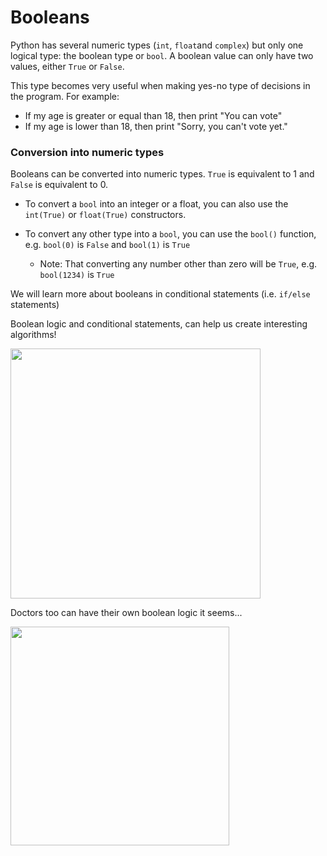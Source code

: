# Booleans

Python has several numeric types (`int`, `float`and `complex`) but only one logical type: the boolean type or `bool`. A boolean value can only have two values, either `True` or `False`.

This type becomes very useful when making yes-no type of decisions in the program. For example:

- If my age is greater or equal than 18, then print "You can vote"
- If my age is lower than 18, then print "Sorry, you can't vote yet."

### Conversion into numeric types

Booleans can be converted into numeric types. `True` is equivalent to 1 and `False` is equivalent to 0.

- To convert a `bool` into an integer or a float, you can also use the `int(True)` or `float(True)` constructors.
- To convert any other type into a `bool`, you can use the `bool()` function, e.g. `bool(0)` is `False` and `bool(1)` is `True`

  - Note: That converting any number other than zero will be `True`, e.g. `bool(1234)` is `True`

We will learn more about booleans in conditional statements (i.e. `if/else` statements)

Boolean logic and conditional statements, can help us create interesting algorithms!

<img src="https://cdn.nulab.com/learn-wp/app/uploads/2018/12/14211222/engineering-flow-chart.png" Height="400"/>

Doctors too can have their own boolean logic it seems...

<img src="https://preview.redd.it/be88jxsxeyn41.jpg?width=1080&crop=smart&auto=webp&s=bccd9910ba1edd490ab54869521ced70839b4f6f" Height="350"/>
